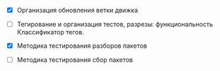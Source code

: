 - [x] Организация обновления ветки движка

- [ ] Тегирование и организация тестов, разрезы: функциональность
	Классификатор тегов.

- [x] Методика тестирования разборов пакетов
- [ ] Методика тестирования сбор пакетов